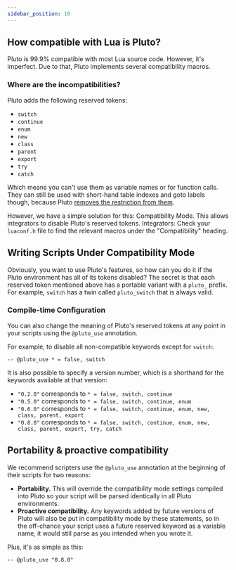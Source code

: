 ```yaml
---
sidebar_position: 10
---
```


## How compatible with Lua is Pluto?
Pluto is 99.9% compatible with most Lua source code. However, it's imperfect. Due to that, Pluto implements several compatibility macros.
### Where are the incompatibilities?
Pluto adds the following reserved tokens:
- `switch`
- `continue`
- `enum`
- `new`
- `class`
- `parent`
- `export`
- `try`
- `catch`

Which means you can't use them as variable names or for function calls. They can still be used with short-hand table indexes and goto labels though, because Pluto [removes the restriction from them](QoL%20Improvements/Reserved%20Identifiers).

However, we have a simple solution for this: Compatibility Mode. This allows integrators to disable Pluto's reserved tokens. Integrators: Check your `luaconf.h` file to find the relevant macros under the "Compatibility" heading.

## Writing Scripts Under Compatibility Mode
Obviously, you want to use Pluto's features, so how can you do it if the Pluto environment has all of its tokens disabled? The secret is that each reserved token mentioned above has a portable variant with a `pluto_` prefix. For example, `switch` has a twin called `pluto_switch` that is always valid.

### Compile-time Configuration
You can also change the meaning of Pluto's reserved tokens at any point in your scripts using the `@pluto_use` annotation.

For example, to disable all non-compatible keywords except for `switch`:
```pluto
-- @pluto_use * = false, switch
```

It is also possible to specify a version number, which is a shorthand for the keywords available at that version:
- `"0.2.0"` corresponds to `* = false, switch, continue`
- `"0.5.0"` corresponds to `* = false, switch, continue, enum`
- `"0.6.0"` corresponds to `* = false, switch, continue, enum, new, class, parent, export`
- `"0.8.0"` corresponds to `* = false, switch, continue, enum, new, class, parent, export, try, catch`

## Portability & proactive compatibility
We recommend scripters use the `@pluto_use` annotation at the beginning of their scripts for two reasons:
- **Portability.** This will override the compatibility mode settings compiled into Pluto so your script will be parsed identically in all Pluto environments.
- **Proactive compatibility.** Any keywords added by future versions of Pluto will also be put in compatibility mode by these statements, so in the off-chance your script uses a future reserved keyword as a variable name, it would still parse as you intended when you wrote it.

Plus, it's as simple as this:
```pluto
-- @pluto_use "0.8.0"
```
